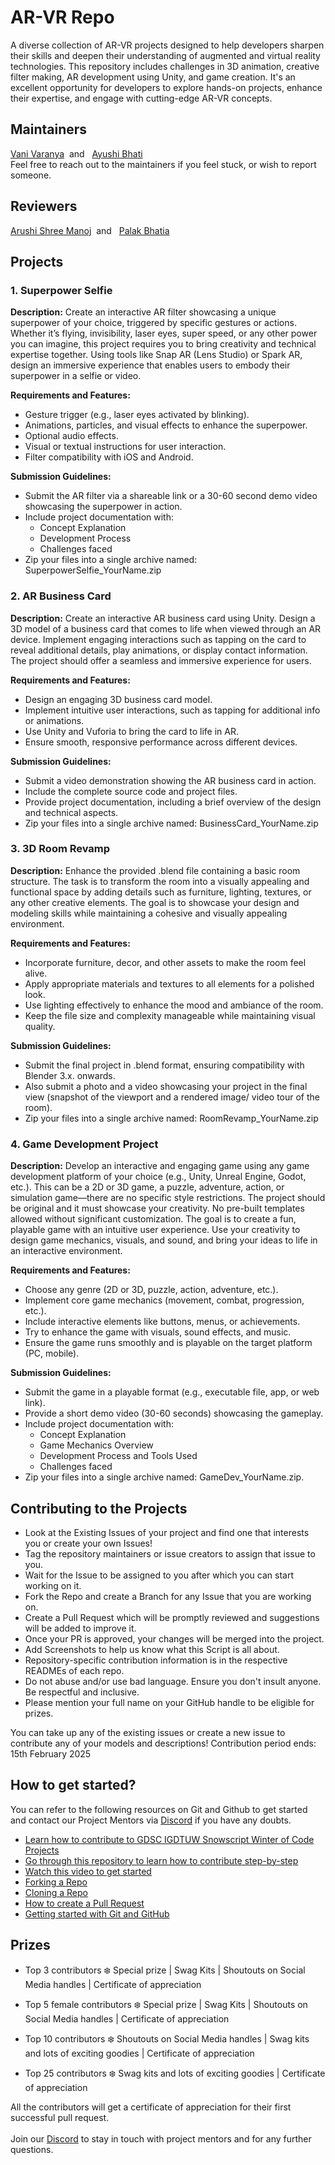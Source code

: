 # AR-VR Repo

A diverse collection of AR-VR projects designed to help developers sharpen their skills and deepen their understanding of augmented and virtual reality technologies. This repository includes challenges in 3D animation, creative filter making, AR development using Unity, and game creation. It's an excellent opportunity for developers to explore hands-on projects, enhance their expertise, and engage with cutting-edge AR-VR concepts.

## Maintainers
[Vani Varanya](https://github.com/vanivaranya) &nbsp;and &nbsp; [Ayushi Bhati](https://github.com/ayushibhati) <br> 
Feel free to reach out to the maintainers if you feel stuck, or wish to report someone.

## Reviewers
[Arushi Shree Manoj](https://github.com/twitchyarushi) &nbsp;and &nbsp; [Palak Bhatia](https://github.com/palaksss)

## Projects

### 1. Superpower Selfie
**Description:**
Create an interactive AR filter showcasing a unique superpower of your choice, triggered by specific gestures or actions. Whether it’s flying, invisibility, laser eyes, super speed, or any other power you can imagine, this project requires you to bring creativity and technical expertise together. Using tools like Snap AR (Lens Studio) or Spark AR,  design an immersive experience that enables users to embody their superpower in a selfie or video.

**Requirements and Features:**
- Gesture trigger (e.g., laser eyes activated by blinking).
- Animations, particles, and visual effects to enhance the superpower.
- Optional audio effects.
- Visual or textual instructions for user interaction.
- Filter compatibility with iOS and Android.

**Submission Guidelines:**
- Submit the AR filter via a shareable link or a 30-60 second demo video showcasing the superpower in action.
- Include project documentation with:
  - Concept Explanation
  - Development Process
  - Challenges faced
- Zip your files into a single archive named: SuperpowerSelfie_YourName.zip


### 2. AR Business Card
**Description:**
Create an interactive AR business card using Unity. Design a 3D model of a business card that comes to life when viewed through an AR device. Implement engaging interactions such as tapping on the card to reveal additional details, play animations, or display contact information. The project should offer a seamless and immersive experience for users.

**Requirements and Features:**
- Design an engaging 3D business card model.
- Implement intuitive user interactions, such as tapping for additional info or animations.
- Use Unity and Vuforia to bring the card to life in AR.
- Ensure smooth, responsive performance across different devices.

**Submission Guidelines:**
- Submit a video demonstration showing the AR business card in action.
- Include the complete source code and project files.
- Provide project documentation, including a brief overview of the design and technical aspects.
- Zip your files into a single archive named: BusinessCard_YourName.zip


### 3. 3D Room Revamp
**Description:**
Enhance the provided .blend file containing a basic room structure. The task is to transform the room into a visually appealing and functional space by adding details such as furniture, lighting, textures, or any other creative elements. The goal is to showcase your design and modeling skills while maintaining a cohesive and visually appealing environment.

**Requirements and Features:**
- Incorporate furniture, decor, and other assets to make the room feel alive.
- Apply appropriate materials and textures to all elements for a polished look.
- Use lighting effectively to enhance the mood and ambiance of the room.
- Keep the file size and complexity manageable while maintaining visual quality.

**Submission Guidelines:**
- Submit the final project in .blend format, ensuring compatibility with Blender 3.x. onwards.
- Also submit a photo and a video showcasing your project in the final view (snapshot of the viewport and a rendered image/ video tour of the room).
- Zip your files into a single archive named: RoomRevamp_YourName.zip


### 4. Game Development Project

**Description:**
Develop an interactive and engaging game using any game development platform of your choice (e.g., Unity, Unreal Engine, Godot, etc.). This can be a 2D or 3D game, a puzzle, adventure, action, or simulation game—there are no specific style restrictions. The project should be original and it must showcase your creativity. No pre-built templates allowed without significant customization. The goal is to create a fun, playable game with an intuitive user experience. Use your creativity to design game mechanics, visuals, and sound, and bring your ideas to life in an interactive environment.

**Requirements and Features:**
- Choose any genre (2D or 3D, puzzle, action, adventure, etc.).
- Implement core game mechanics (movement, combat, progression, etc.).
- Include interactive elements like buttons, menus, or achievements.
- Try to enhance the game with visuals, sound effects, and music.
- Ensure the game runs smoothly and is playable on the target platform (PC, mobile).

**Submission Guidelines:**
- Submit the game in a playable format (e.g., executable file, app, or web link).
- Provide a short demo video (30-60 seconds) showcasing the gameplay.
- Include project documentation with:
  - Concept Explanation
  - Game Mechanics Overview
  - Development Process and Tools Used
  - Challenges faced
- Zip your files into a single archive named: GameDev_YourName.zip.

## Contributing to the Projects
- Look at the Existing Issues of your project and find one that interests you or create your own Issues!
- Tag the repository maintainers or issue creators to assign that issue to you.
- Wait for the Issue to be assigned to you after which you can start working on it.
- Fork the Repo and create a Branch for any Issue that you are working on.
- Create a Pull Request which will be promptly reviewed and suggestions will be added to improve it.
- Once your PR is approved, your changes will be merged into the project.
- Add Screenshots to help us know what this Script is all about.
- Repository-specific contribution information is in the respective READMEs of each repo.
- Do not abuse and/or use bad language. Ensure you don't insult anyone. Be respectful and inclusive.
- Please mention your full name on your GitHub handle to be eligible for prizes.

You can take up any of the existing issues or create a new issue to contribute any of your models and descriptions!
Contribution period ends: 15th February 2025

## How to get started?
You can refer to the following resources on Git and Github to get started and contact our Project Mentors via [Discord](https://discord.com/channels/878200942909091901/1013543890525106176) if you have any doubts.
<br>
- [Learn how to contribute to GDSC IGDTUW Snowscript Winter of Code Projects](https://www.youtube.com/watch?v=Hcc1LXldeJk)
- [Go through this repository to learn how to contribute step-by-step](https://github.com/firstcontributions/first-contributions)
- [Watch this video to get started](https://www.youtube.com/watch?v=SL5KKdmvJ1U)
- [Forking a Repo](https://docs.github.com/en/pull-requests/collaborating-with-pull-requests/working-with-forks/fork-a-repo)
- [Cloning a Repo](https://docs.github.com/en/desktop/working-with-your-remote-repository-on-github-or-github-enterprise/creating-an-issue-or-pull-request-from-github-desktop)
- [How to create a Pull Request](https://opensource.com/article/19/7/create-pull-request-github)
- [Getting started with Git and GitHub](https://towardsdatascience.com/getting-started-with-git-and-github-6fcd0f2d4ac6)


## Prizes
- Top 3 contributors ❄️
Special prize | Swag Kits | Shoutouts on Social Media handles | Certificate of appreciation

- Top 5 female contributors ❄️
Special prize | Swag Kits | Shoutouts on Social Media handles | Certificate of appreciation

- Top 10 contributors ❄️
Shoutouts on Social Media handles | Swag kits and lots of exciting goodies | Certificate of appreciation

- Top 25 contributors ❄️
Swag kits and lots of exciting goodies | Certificate of appreciation

All the contributors will get a certificate of appreciation for their first successful pull request. <br> <br>
Join our [Discord](https://discord.com/channels/878200942909091901/1013543890525106176) to stay in touch with project mentors and for any further questions.
